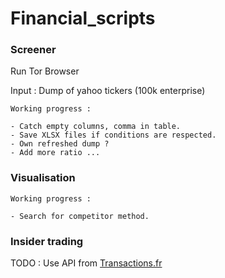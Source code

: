 # Financial_scripts


### Screener

Run Tor Browser

Input : Dump of yahoo tickers (100k enterprise)

    Working progress :

    - Catch empty columns, comma in table.
    - Save XLSX files if conditions are respected.
    - Own refreshed dump ?
    - Add more ratio ...


### Visualisation

    Working progress :

    - Search for competitor method.

### Insider trading

TODO : Use API from [Transactions.fr](https://lestransactions.fr/api)

